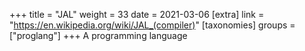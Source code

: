 +++
title = "JAL"
weight = 33
date = 2021-03-06
[extra]
link = "https://en.wikipedia.org/wiki/JAL_(compiler)"
[taxonomies]
groups = ["proglang"]
+++
A programming language

